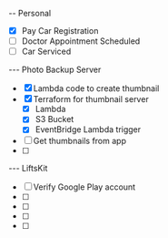 -- Personal

- [x] Pay Car Registration
- [ ] Doctor Appointment Scheduled
- [ ] Car Serviced

--- Photo Backup Server

- [x] Lambda code to create thumbnail
- [x] Terraform for thumbnail server
    - [x] Lambda
    - [x] S3 Bucket
    - [x] EventBridge Lambda trigger
- [ ] Get thumbnails from app
- [ ]

--- LiftsKit

- [ ] Verify Google Play account
- [ ]
- [ ]
- [ ]
- [ ]

